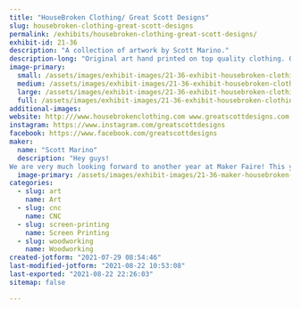 ```yaml
---
title: "HouseBroken Clothing/ Great Scott Designs"
slug: housebroken-clothing-great-scott-designs
permalink: /exhibits/housebroken-clothing-great-scott-designs/
exhibit-id: 21-36
description: "A collection of artwork by Scott Marino."
description-long: "Original art hand printed on top quality clothing. Original art carved on wood. Tiki flower planters and more!"
image-primary: 
  small: /assets/images/exhibit-images/21-36-exhibit-housebroken-clothing-great-scott-designs-booth-photo-small.jpg
  medium: /assets/images/exhibit-images/21-36-exhibit-housebroken-clothing-great-scott-designs-booth-photo-medium.jpg
  large: /assets/images/exhibit-images/21-36-exhibit-housebroken-clothing-great-scott-designs-booth-photo-large.jpg
  full: /assets/images/exhibit-images/21-36-exhibit-housebroken-clothing-great-scott-designs-booth-photo-full.jpg
additional-images: 
website: http:///www.housebrokenclothing.com www.greatscottdesigns.com
instagram: https://www.instagram.com/greatscottdesigns
facebook: https://www.facebook.com/greatscottdesigns
maker: 
  name: "Scott Marino"
  description: "Hey guys! 
We are very much looking forward to another year at Maker Faire! This year in addition to shirts we will be bringing much more art. Can&#039;t wait."
  image-primary: /assets/images/exhibit-images/21-36-maker-housebroken-clothing-great-scott-designs-logo-housebroken-clothing-2-medium.jpg
categories: 
  - slug: art
    name: Art
  - slug: cnc
    name: CNC
  - slug: screen-printing
    name: Screen Printing
  - slug: woodworking
    name: Woodworking
created-jotform: "2021-07-29 08:54:46"
last-modified-jotform: "2021-08-22 10:53:08"
last-exported: "2021-08-22 22:26:03"
sitemap: false

---
```

